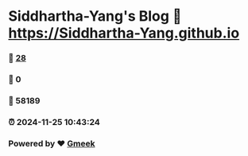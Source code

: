 # Siddhartha-Yang's Blog :link: https://Siddhartha-Yang.github.io 
### :page_facing_up: [28](https://Siddhartha-Yang.github.io/tag.html) 
### :speech_balloon: 0 
### :hibiscus: 58189 
### :alarm_clock: 2024-11-25 10:43:24 
### Powered by :heart: [Gmeek](https://github.com/Meekdai/Gmeek)
